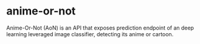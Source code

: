 # anime-or-not
Anime-Or-Not (AoN) is an API that exposes prediction endpoint of an deep learning leveraged image classifier, detecting its anime or cartoon.
